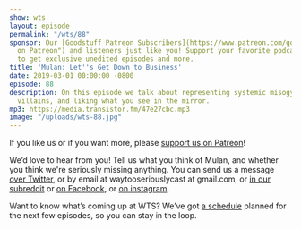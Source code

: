 ```yaml
---
show: wts
layout: episode
permalink: "/wts/88"
sponsor: Our [Goodstuff Patreon Subscribers](https://www.patreon.com/goodstuff "Goodstuff
  on Patreon") and listeners just like you! Support your favorite podcasts directly
  to get exclusive unedited episodes and more.
title: 'Mulan: Let''s Get Down to Business'
date: 2019-03-01 00:00:00 -0800
episode: 88
description: On this episode we talk about representing systemic misogyny, yellow-eyed
  villains, and liking what you see in the mirror.
mp3: https://media.transistor.fm/47e27cbc.mp3
image: "/uploads/wts-88.jpg"
---
```


If you like us or if you want more, please [support us on Patreon](https://www.patreon.com/clockworkscast)!

  
We’d love to hear from you! Tell us what you think of Mulan, and whether you think we're seriously missing anything. You can send us a message [over Twitter](http://www.twitter.com/wtscast), or by email at waytooseriouslycast at gmail.com, or [in our subreddit](https://www.reddit.com/r/Goodstuff_fm/) or [on Facebook](http://www.facebook.com/wtscast), or [on instagram](https://www.instagram.com/waytooseriously/).

Want to know what’s coming up at WTS? We’ve got [a schedule](https://docs.google.com/document/d/1f6fvTgbzQOCUD_potL6mWClmSC3D2cOBgKz36OwSC68) planned for the next few episodes, so you can stay in the loop.